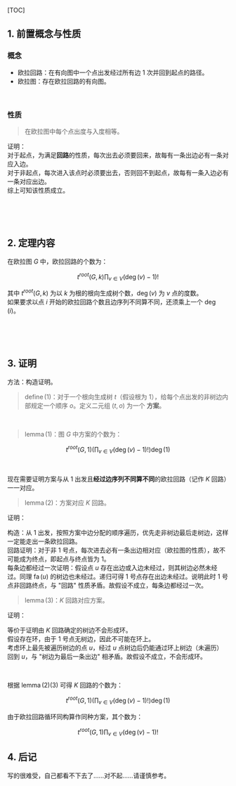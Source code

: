 [TOC]

## 1. 前置概念与性质

### 概念

* 欧拉回路：在有向图中一个点出发经过所有边 $1$ 次并回到起点的路径。
* 欧拉图：存在欧拉回路的有向图。

</br>

### 性质

> 在欧拉图中每个点出度与入度相等。

证明：  
对于起点，为满足**回路**的性质，每次出去必须要回来，故每有一条出边必有一条对应入边。  
对于非起点，每次进入该点时必须要出去，否则回不到起点，故每有一条入边必有一条对应出边。  
综上可知该性质成立。

</br>
</br>
</br>

## 2. 定理内容

在欧拉图 $G$ 中，欧拉回路的个数为：

$$
t^{root}(G,k)\prod_{v\in V}(\deg (v) - 1)!
$$

其中 $t^{root}(G,k)$ 为以 $k$ 为根的根向生成树个数，$\deg (v)$ 为 $v$ 点的度数。  
如果要求以点 $i$ 开始的欧拉回路个数且边序列不同算不同，还须乘上一个 $\deg (i)$。

</br>
</br>
</br>

## 3. 证明

方法：构造证明。

> $\operatorname{define}(1)$：对于一个根向生成树 $t$（假设根为 $1$），给每个点出发的非树边内部规定一个顺序 $o$。定义二元组 $(t, o)$ 为一个 **方案**。

</br>

> $\operatorname{lemma}(1)$：图 $G$ 中方案的个数为：

$$
t^{root}(G,1) \left(\prod_{v\in V}(\deg (v) - 1)! \right) \deg (1)
$$

</br>

现在需要证明方案与从 $1$ 出发且**经过边序列不同算不同**的欧拉回路（记作 $K$ 回路）一一对应。

> $\operatorname{lemma}(2)$：方案对应 $K$ 回路。

证明：

构造：从 $1$ 出发，按照方案中边分配的顺序遍历，优先走非树边最后走树边，这样一定能走出一条欧拉回路。  
回路证明：对于非 $1$ 号点，每次进去必有一条出边相对应（欧拉图的性质），故不可能成为终点，即起点与终点皆为 $1$。  
每条边都经过一次证明：假设点 $u$ 存在出边或入边未经过，则其树边必然未经过。同理 $\operatorname{fa}(u)$ 的树边也未经过。递归可得 $1$ 号点存在出边未经过。说明此时 $1$ 号点非回路终点，与 "回路" 性质矛盾。故假设不成立，每条边都经过一次。

> $\operatorname{lemma}(3)$：$K$ 回路对应方案。

证明：

等价于证明由 $K$ 回路确定的树边不会形成环。  
假设存在环，由于 $1$ 号点无树边，因此不可能在环上。  
考虑环上最先被遍历树边的点 $u$，经过 $u$ 点树边后仍能通过环上树边（未遍历）回到 $u$，与 "树边为最后一条出边" 相矛盾。故假设不成立，不会形成环。

</br>

根据 $\operatorname{lemma}(2)(3)$ 可得 $K$ 回路的个数为：

$$
t^{root}(G,1) \left(\prod_{v\in V}(\deg (v) - 1)! \right) \deg (1)
$$

由于欧拉回路循环同构算作同种方案，其个数为：

$$
t^{root}(G,1) \prod_{v\in V}(\deg (v) - 1)!
$$

## 4. 后记

写的很难受，自己都看不下去了……对不起……请谨慎参考。